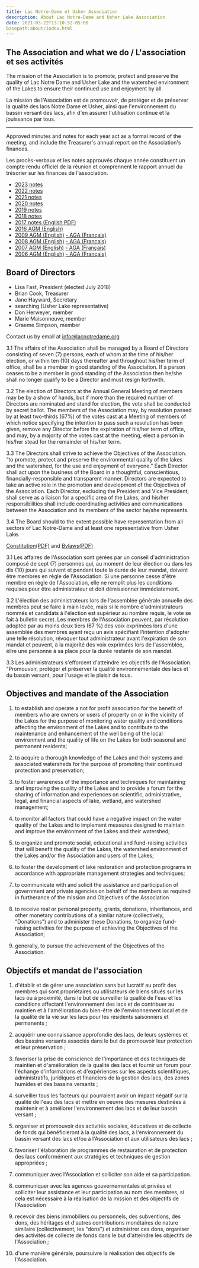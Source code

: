 ```yaml
---
title: Lac Notre-Dame et Usher Association
description: About Lac Notre-Dame and Usher Lake Association
date: 2021-03-22T13:10:52-05:00
basepath:about/index.html
---
```


## The Association and what we do / L'association et ses activités

The mission of the Association is to promote, protect and preserve the quality of Lac Notre Dame and Usher Lake and the watershed environment of the Lakes to ensure their continued use and enjoyment by all.

La mission de l'Association est de promouvoir, de protéger et de préserver la qualité des lacs Notre Dame et Usher, ainsi que l'environnement du bassin versant des lacs, afin d'en assurer l'utilisation continue et la jouissance par tous.

***

Approved minutes and notes for each year act as a formal record of the meeting, and include the Treasurer's annual report on the Association's finances.

Les procès-verbaux et les notes approuvés chaque année constituent un compte rendu officiel de la réunion et comprennent le rapport annuel du trésorier sur les finances de l'association.

* [2023 notes](2023BoardReport/)
* [2022 notes](2022BoardReport/)
* [2021 notes](2021BoardReport/)
* [2020 notes](2020BoardReport/)
* [2019 notes](2019BoardReport/)
* [2018 notes](2018BoardReport/)
* [2017 notes (English PDF)](/assets/docs/minutes/AGM_Minutes_2017.pdf)
* [2016 AGM (English)](/assets/docs/minutes/AGM_Minutes_2016.pdf)
* [2009 AGM (English)](/assets/docs/minutes/AGM_Minutes_2009.pdf) [- AGA (Français)](/assets/docs/minutes/fr/AGA_proces_2009.pdf)
* [2008 AGM (English)](/assets/docs/minutes/AGM_Minutes_2008.pdf) [- AGA (Français)](/assets/docs/minutes/fr/AGA_proces_2008.pdf)
* [2007 AGM (English)](/assets/docs/minutes/AGM_Minutes_2007.pdf) [- AGA (Français)](/assets/docs/minutes/fr/AGA_proces_2007.pdf)
* [2006 AGM (English)](/assets/docs/minutes/AGM_Minutes_2006.pdf) [- AGA (Français)](/assets/docs/minutes/fr/AGA_proces_2006.pdf)

## Board of Directors

* Lisa Fast, President (elected July 2018)
* Brian Cook, Treasurer
* Jane Hayward, Secretary
* searching (Usher Lake representative)
* Don Herweyer, member
* Marie Maisonneuve, member
* Graeme Simpson, member

Contact us by email at [info@lacnotredame.org](mailto:info@lacnotredame.org)

3.1 The affairs of the Association shall be managed by a Board of Directors consisting of seven (7) persons, each of whom at the time of his/her election, or within ten (10) days thereafter and throughout his/her term of office, shall be a member in good standing of the Association.  If a person ceases to be a member in good standing of the Association then he/she shall no longer qualify to be a Director and must resign forthwith.

3.2 The election of Directors at the Annual General Meeting of members may be by a show of hands, but if more than the required number of Directors are nominated and stand for election, the vote shall be conducted by secret ballot. The members of the Association may, by resolution passed by at least two-thirds (67%) of the votes cast at a Meeting of members of which notice specifying the intention to pass such a resolution has been given, remove any Director before the expiration of his/her term of office, and may, by a majority of the votes cast at the meeting, elect a person in his/her stead for the remainder of his/her term.

3.3 The Directors shall strive to achieve the Objectives of the Association.  
“to promote, protect and preserve the environmental quality of the lakes and the watershed, for the use and enjoyment of everyone.”
Each Director shall act upon the business of the Board in a thoughtful, conscientious, financially-responsible and transparent manner. Directors are expected to take an active role in the promotion and development of the Objectives of the Association.  Each Director, excluding the President and Vice President, shall serve as a liaison for a specific area of the Lakes, and his/her responsibilities shall include coordinating activities and communications between the Association and its members of the sector he/she represents.

3.4 The Board should to the extent possible have representation from all sectors of Lac Notre-Dame and at least one representative from Usher Lake.

[Constitution(PDF)](/assets/docs/Association_Constitution.pdf) and [Bylaws(PDF)](/assets/docs/Association_By-Laws_en.pdf)

3.1 Les affaires de l'Association sont gérées par un conseil d'administration composé de sept (7) personnes qui, au moment de leur élection ou dans les dix (10) jours qui suivent et pendant toute la durée de leur mandat, doivent être membres en règle de l'Association.  Si une personne cesse d'être membre en règle de l'Association, elle ne remplit plus les conditions requises pour être administrateur et doit démissionner immédiatement.

3.2 L'élection des administrateurs lors de l'assemblée générale annuelle des membres peut se faire à main levée, mais si le nombre d'administrateurs nommés et candidats à l'élection est supérieur au nombre requis, le vote se fait à bulletin secret. Les membres de l'Association peuvent, par résolution adoptée par au moins deux tiers (67 %) des voix exprimées lors d'une assemblée des membres ayant reçu un avis spécifiant l'intention d'adopter une telle résolution, révoquer tout administrateur avant l'expiration de son mandat et peuvent, à la majorité des voix exprimées lors de l'assemblée, élire une personne à sa place pour la durée restante de son mandat.

3.3 Les administrateurs s'efforcent d'atteindre les objectifs de l'Association.  
"Promouvoir, protéger et préserver la qualité environnementale des lacs et du bassin versant, pour l'usage et le plaisir de tous.

## Objectives and mandate of the Association

1. to establish and operate a not for profit association for the benefit of members who are owners or users of property on or in the vicinity of the Lakes for the purpose of monitoring water quality and conditions affecting the environment of the Lakes and to contribute to the maintenance and enhancement of the well being of the local environment and the quality of life on the Lakes for both seasonal and permanent residents;

2. to acquire a thorough knowledge of the Lakes and their systems and associated watersheds for the purpose of promoting their continued protection and preservation;

3. to foster awareness of the importance and techniques for maintaining and improving the quality of the Lakes and to provide a forum for the sharing of information and experiences on scientific, administrative, legal, and financial aspects of lake, wetland, and watershed management;

4. to monitor all factors that could have a negative impact on the water quality of the Lakes and to implement measures designed to maintain and improve the environment of the Lakes and their watershed;

5. to organize and promote social, educational and fund-raising activities that will benefit the quality of the Lakes, the watershed environment of the Lakes and/or the Association and users of the Lakes;

6. to foster the development of lake restoration and protection programs in accordance with appropriate management strategies and techniques;

7. to communicate with and solicit the assistance and participation of government and private agencies on behalf of the members as required in furtherance of the mission and Objectives of the Association

8. to receive real or personal property, grants, donations, inheritances, and other monetary contributions of a similar nature (collectively, “Donations”) and to administer these Donations, to organize fund-raising activities for the purpose of achieving the Objectives of the Association;

9. generally, to pursue the achievement of the Objectives of the Association.

## Objectifs et mandat de l'association

1. d'établir et de gérer une association sans but lucratif au profit des membres qui sont propriétaires ou utilisateurs de biens situés sur les lacs ou à proximité, dans le but de surveiller la qualité de l'eau et les conditions affectant l'environnement des lacs et de contribuer au maintien et à l'amélioration du bien-être de l'environnement local et de la qualité de la vie sur les lacs pour les résidents saisonniers et permanents ;

2. acquérir une connaissance approfondie des lacs, de leurs systèmes et des bassins versants associés dans le but de promouvoir leur protection et leur préservation ;

3. favoriser la prise de conscience de l'importance et des techniques de maintien et d'amélioration de la qualité des lacs et fournir un forum pour l'échange d'informations et d'expériences sur les aspects scientifiques, administratifs, juridiques et financiers de la gestion des lacs, des zones humides et des bassins versants ;

4. surveiller tous les facteurs qui pourraient avoir un impact négatif sur la qualité de l'eau des lacs et mettre en oeuvre des mesures destinées à maintenir et à améliorer l'environnement des lacs et de leur bassin versant ;

5. organiser et promouvoir des activités sociales, éducatives et de collecte de fonds qui bénéficieront à la qualité des lacs, à l'environnement du bassin versant des lacs et/ou à l'Association et aux utilisateurs des lacs ;

6. favoriser l'élaboration de programmes de restauration et de protection des lacs conformément aux stratégies et techniques de gestion appropriées ;

7. communiquer avec l'Association et solliciter son aide et sa participation.

8. communiquer avec les agences gouvernementales et privées et solliciter leur assistance et leur participation au nom des membres, si cela est nécessaire à la réalisation de la mission et des objectifs de l'Association

9. recevoir des biens immobiliers ou personnels, des subventions, des dons, des héritages et d'autres contributions monétaires de nature similaire (collectivement, les "dons") et administrer ces dons, organiser des activités de collecte de fonds dans le but d'atteindre les objectifs de l'Association ;

10. d'une manière générale, poursuivre la réalisation des objectifs de l'Association.
